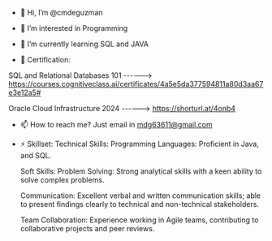 - 👋 Hi, I’m @cmdeguzman
- 👀 I’m interested in Programming
- 🌱 I’m currently learning SQL and JAVA

- 💞️ Certification:

 SQL and Relational Databases 101 ------> https://courses.cognitiveclass.ai/certificates/4a5e5da377594811a80d3aa67e3e12a5#

 Oracle Cloud Infrastructure 2024 ------> https://shorturl.at/4onb4
                     
- 📫 How to reach me? Just email in mdg63611@gmail.com

- ⚡ Skillset:
     Technical Skills:
     Programming Languages: Proficient in Java, and SQL.

     Soft Skills:
     Problem Solving: Strong analytical skills with a keen ability to solve complex problems.

     Communication: Excellent verbal and written communication skills; able to present findings clearly to technical and non-technical stakeholders.

     Team Collaboration: Experience working in Agile teams, contributing to collaborative projects and peer reviews.


<!---
cmdeguzman/cmdeguzman is a ✨ special ✨ repository because its `README.md` (this file) appears on your GitHub profile.
You can click the Preview link to take a look at your changes.
--->

